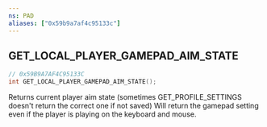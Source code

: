 ```yaml
---
ns: PAD
aliases: ["0x59b9a7af4c95133c"]
---
```

## GET_LOCAL_PLAYER_GAMEPAD_AIM_STATE

```c
// 0x59B9A7AF4C95133C
int GET_LOCAL_PLAYER_GAMEPAD_AIM_STATE();
```

Returns current player aim state (sometimes GET_PROFILE_SETTINGS doesn't return the correct one if not saved)
Will return the gamepad setting even if the player is playing on the keyboard and mouse.

